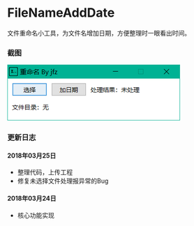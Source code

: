 # FileNameAddDate
文件重命名小工具，为文件名增加日期，方便整理时一眼看出时间。

### 截图
![](./screenshot/1.png)

### 更新日志

#### 2018年03月25日
* 整理代码，上传工程
* 修复未选择文件处理报异常的Bug

#### 2018年03月24日
* 核心功能实现